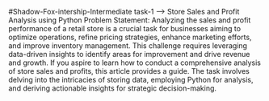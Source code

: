 #Shadow-Fox-intership-Intermediate task-1
--> Store Sales and Profit Analysis using Python Problem Statement: Analyzing the sales and profit performance of a retail store is a crucial task for businesses aiming to optimize operations, refine pricing strategies, enhance marketing efforts, and improve inventory management. This challenge requires leveraging data-driven insights to identify areas for improvement and drive revenue and growth. If you aspire to learn how to conduct a comprehensive analysis of store sales and profits, this article provides a guide. The task involves delving into the intricacies of storing data, employing Python for analysis, and deriving actionable insights for strategic decision-making.
